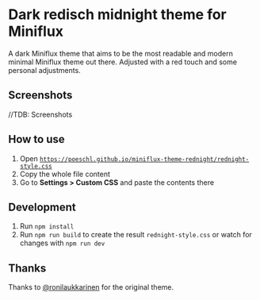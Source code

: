 # Dark redisch midnight theme for Miniflux

A dark Miniflux theme that aims to be the most readable and modern minimal Miniflux theme out there.
Adjusted with a red touch and some personal adjustments.

## Screenshots

//TDB: Screenshots

## How to use

1. Open [`https://poeschl.github.io/miniflux-theme-rednight/rednight-style.css`](https://poeschl.github.io/miniflux-theme-rednight/rednight-style.css)
2. Copy the whole file content
3. Go to **Settings > Custom CSS** and paste the contents there

## Development

1. Run `npm install`
2. Run `npm run build` to create the result `rednight-style.css` or watch for changes with `npm run dev`

## Thanks

Thanks to [@ronilaukkarinen](https://github.com/ronilaukkarinen) for the original theme.
